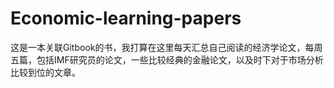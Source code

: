 # Economic-learning-papers

这是一本关联Gitbook的书，我打算在这里每天汇总自己阅读的经济学论文，每周五篇，包括IMF研究员的论文，一些比较经典的金融论文，以及时下对于市场分析比较到位的文章。


